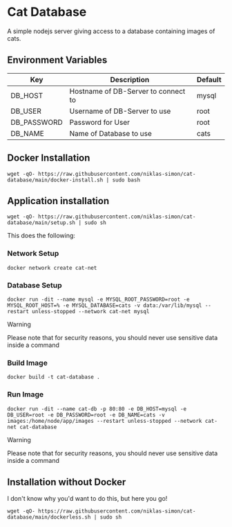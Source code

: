 # Cat Database
A simple nodejs server giving access to a database containing images of cats.

## Environment Variables
Key         | Description                         | Default
------------|-------------------------------------|----------
DB_HOST     | Hostname of DB-Server to connect to | mysql
DB_USER     | Username of DB-Server to use        | root
DB_PASSWORD | Password for User                   | root
DB_NAME     | Name of Database to use             | cats

## Docker Installation
```
wget -qO- https://raw.githubusercontent.com/niklas-simon/cat-database/main/docker-install.sh | sudo bash
```

## Application installation
```
wget -qO- https://raw.githubusercontent.com/niklas-simon/cat-database/main/setup.sh | sudo sh
```
This does the following:
### Network Setup
```
docker network create cat-net
```

### Database Setup
```
docker run -dit --name mysql -e MYSQL_ROOT_PASSWORD=root -e MYSQL_ROOT_HOST=% -e MYSQL_DATABASE=cats -v data:/var/lib/mysql --restart unless-stopped --network cat-net mysql
```
> [!WARNING]  
> Please note that for security reasons, you should never use sensitive data inside a command

### Build Image
```
docker build -t cat-database .
```

### Run Image
```
docker run -dit --name cat-db -p 80:80 -e DB_HOST=mysql -e DB_USER=root -e DB_PASSWORD=root -e DB_NAME=cats -v images:/home/node/app/images --restart unless-stopped --network cat-net cat-database
```
> [!WARNING]  
> Please note that for security reasons, you should never use sensitive data inside a command

## Installation without Docker
I don't know why you'd want to do this, but here you go!
```
wget -qO- https://raw.githubusercontent.com/niklas-simon/cat-database/main/dockerless.sh | sudo sh
```